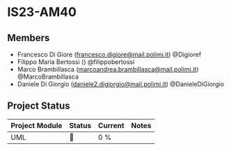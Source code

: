 # IS23-AM40
## Members 
- Francesco Di Giore  (francesco.digiore@mail.polimi.it) @Digioref
- Filippo Maria Bertossi () @filippobertossi
- Marco Brambillasca (marcoandrea.brambillasca@mail.polimi.it) @MarcoBrambillasca
- Daniele Di Giorgio (daniele2.digiorgio@mail.polimi.it) @DanieleDiGiorgio

## Project Status

| Project Module | Status | Current | Notes |
| -------------- | ------ | ------- | ------- |
| UML | 🔴 | 0 % |
